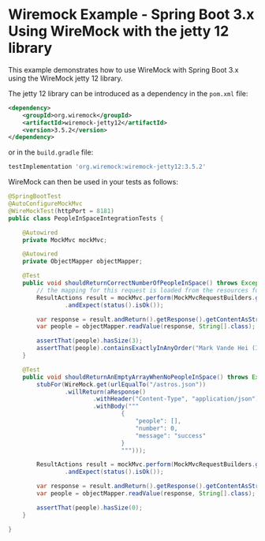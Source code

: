 # Wiremock Example - Spring Boot 3.x Using WireMock with the jetty 12 library

This example demonstrates how to use WireMock with Spring Boot 3.x using the WireMock jetty 12 library.

The jetty 12 library can be introduced as a dependency in the `pom.xml` file:

```xml
<dependency>
    <groupId>org.wiremock</groupId>
    <artifactId>wiremock-jetty12</artifactId>
    <version>3.5.2</version>
</dependency>
```
or in the `build.gradle` file:

```groovy
testImplementation 'org.wiremock:wiremock-jetty12:3.5.2'
```

WireMock can then be used in your tests as follows:

```java 
@SpringBootTest
@AutoConfigureMockMvc
@WireMockTest(httpPort = 8181)
public class PeopleInSpaceIntegrationTests {

    @Autowired
    private MockMvc mockMvc;

    @Autowired
    private ObjectMapper objectMapper;

    @Test
    public void shouldReturnCorrectNumberOfPeopleInSpace() throws Exception {
        // the mapping for this request is loaded from the resources folder
        ResultActions result = mockMvc.perform(MockMvcRequestBuilders.get("/v1/people-in-space"))
                .andExpect(status().isOk());

        var response = result.andReturn().getResponse().getContentAsString();
        var people = objectMapper.readValue(response, String[].class);

        assertThat(people).hasSize(3);
        assertThat(people).containsExactlyInAnyOrder("Mark Vande Hei (ISS)", "Oleg Novitskiy (ISS)", "Pyotr Dubrov (ISS)");
    }

    @Test
    public void shouldReturnAnEmptyArrayWhenNoPeopleInSpace() throws Exception {
        stubFor(WireMock.get(urlEqualTo("/astros.json"))
                .willReturn(aResponse()
                        .withHeader("Content-Type", "application/json")
                        .withBody("""
                                {
                                    "people": [],
                                    "number": 0,
                                    "message": "success"
                                }
                                """)));

        ResultActions result = mockMvc.perform(MockMvcRequestBuilders.get("/v1/people-in-space"))
                .andExpect(status().isOk());

        var response = result.andReturn().getResponse().getContentAsString();
        var people = objectMapper.readValue(response, String[].class);

        assertThat(people).hasSize(0);
    }

}
```